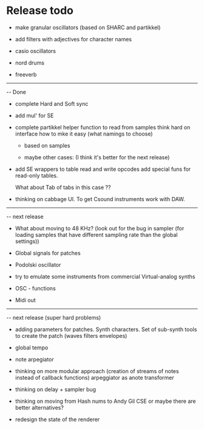 Release todo
============================

* make granular oscillators (based on SHARC and partikkel)

* add filters with adjectives for character names

* casio oscillators

* nord drums

* freeverb

----------------------------------------
-- Done

* complete Hard and Soft sync 

* add mul' for SE

* complete partikkel helper function to read from samples
    think hard on interface how to mke it easy  (what namings to choose)

    * based on samples

    * maybe other cases:  (I think it's better for the next release)

* add SE wrappers to table read and write opcodes
   add special funs for read-only tables.

   What about Tab of tabs in this case ??

* thinking on cabbage UI. To get Csound instruments work with DAW.

------------------------------
-- next release

* What about moving to 48 KHz? (look out for the bug in sampler (for loading samples that have different sampling rate than the global settings))

* Global signals for patches

* Podolski oscillator

* try to emulate some instruments from commercial Virtual-analog synths

* OSC - functions

* Midi out 

------------------------------
-- next release (super hard problems)

* adding parameters for patches. Synth characters. Set of sub-synth tools to create the patch (waves filters envelopes)

* global tempo

* note arpegiator

* thinking on more modular approach (creation of streams of notes instead of callback functions)
   arpeggiator as anote transformer

* thinking on delay + sampler bug

* thinking on moving from Hash nums to Andy Gil CSE or maybe there are better alternatives?

* redesign the state of the renderer
